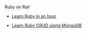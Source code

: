 Ruby on Rail

- [Learn Ruby in an hour](https://www.youtube.com/watch?v=t_ispmWmdjY&ab_channel=freeCodeCamp.org)

- [Learn Ruby CRUD uisng MongoDB](https://docs.mongodb.com/mongoid/current/tutorials/getting-started-rails/)

